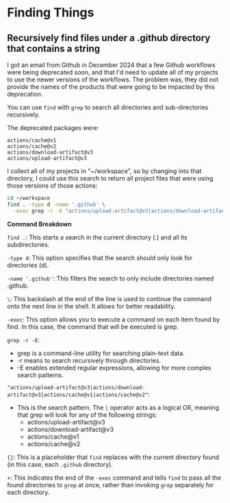 
# Finding Things

## Recursively find files under a .github directory that contains a string
I got an email from Github in December 2024 that a few Github workflows were being deprecated soon, and that I'd need to update all of my projects to use the newer versions of the workflows. The problem was, they did not provide the names of the products that were going to be impacted by this deprecation.

You can use `find` with `grep` to search all directories and sub-directories recursively.

The deprecated packages were:
```
actions/cache@v1
actions/cache@v2
actions/download-artifact@v3
actions/upload-artifact@v3
```

I collect all of my projects in "~/workspace", so by changing into that directory, I could use this search to return all project files that were using those versions of those actions:

```sh
cd ~/workspace
find . -type d -name '.github' \
  -exec grep -r -E "actions/upload-artifact@v3|actions/download-artifact@v3|actions/cache@v1|actions/cache@v2" {} +
```

**Command Breakdown**

`find .`:
This starts a search in the current directory (.) and all its subdirectories.

`-type d`:
This option specifies that the search should only look for directories (d).

`-name '.github'`:
This filters the search to only include directories named .github.

`\`:
This backslash at the end of the line is used to continue the command onto the next line in the shell. It allows for better readability.

`-exec`:
This option allows you to execute a command on each item found by find. In this case, the command that will be executed is grep.

`grep -r -E`:

*	grep is a command-line utility for searching plain-text data.
*	-r means to search recursively through directories.
*	-E enables extended regular expressions, allowing for more complex search patterns.

`"actions/upload-artifact@v3|actions/download-artifact@v3|actions/cache@v1|actions/cache@v2"`:

* This is the search pattern. The `|` operator acts as a logical OR, meaning that grep will look for any of the following strings:
  * actions/upload-artifact@v3
  * actions/download-artifact@v3
  *	actions/cache@v1
  *	actions/cache@v2

`{}`:
This is a placeholder that `find` replaces with the current directory found (in this case, each `.github` directory).

`+`:
This indicates the end of the `-exec` command and tells `find` to pass all the found directories to `grep` at once, rather than invoking `grep` separately for each directory.

